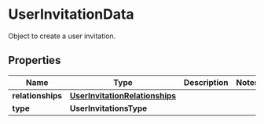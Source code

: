 

# UserInvitationData

Object to create a user invitation.

## Properties

Name | Type | Description | Notes
------------ | ------------- | ------------- | -------------
**relationships** | [**UserInvitationRelationships**](UserInvitationRelationships.md) |  | 
**type** | **UserInvitationsType** |  | 



